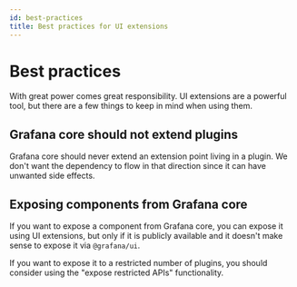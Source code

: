 ```yaml
---
id: best-practices
title: Best practices for UI extensions
---
```


# Best practices

With great power comes great responsibility. UI extensions are a powerful tool, but there are a few things to keep in mind when using them.

## Grafana core should not extend plugins

Grafana core should never extend an extension point living in a plugin. We don't want the dependency to flow in that direction since it can have unwanted side effects.

## Exposing components from Grafana core

If you want to expose a component from Grafana core, you can expose it using UI extensions, but only if it is publicly available and it doesn't make sense to expose it via `@grafana/ui`.

If you want to expose it to a restricted number of plugins, you should consider using the "expose restricted APIs" functionality.

